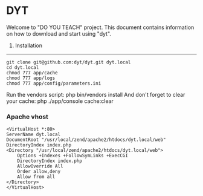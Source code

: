 DYT
========================

Welcome to "DO YOU TEACH" project.
This document contains information on how to download and start using "dyt".

1) Installation
---------------

	git clone git@github.com:dyt/dyt.git dyt.local
	cd dyt.local
	chmod 777 app/cache
	chmod 777 app/logs
	chmod 777 app/config/parameters.ini
Run the vendors script:
	php bin/vendors install
And don't forget to clear your cache:
	php ./app/console cache:clear

### Apache vhost

	<VirtualHost *:80>
  	ServerName dyt.local
  	DocumentRoot "/usr/local/zend/apache2/htdocs/dyt.local/web"
  	DirectoryIndex index.php
  	<Directory "/usr/local/zend/apache2/htdocs/dyt.local/web">
    	Options +Indexes +FollowSymLinks +ExecCGI
    	DirectoryIndex index.php
    	AllowOverride All
    	Order allow,deny
    	Allow from all
  	</Directory>
	</VirtualHost>